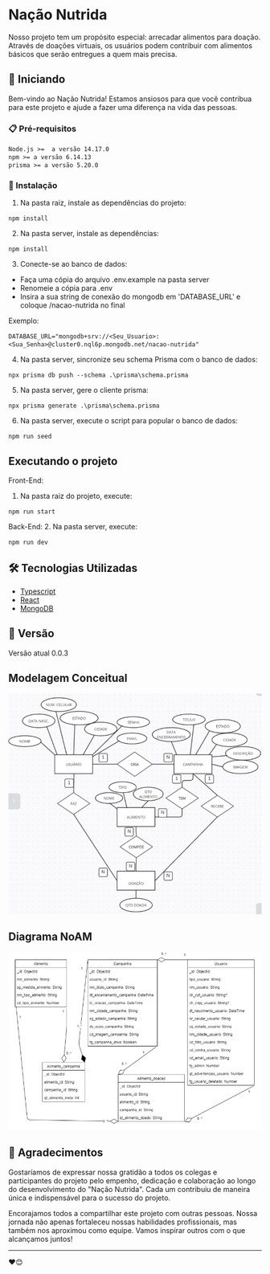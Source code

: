 # Nação Nutrida

Nosso projeto tem um propósito especial: arrecadar alimentos para doação. Através de doações virtuais, os usuários podem contribuir com alimentos básicos que serão entregues a quem mais precisa.

## 🚀 Iniciando

Bem-vindo ao Nação Nutrida! Estamos ansiosos para que você contribua para este projeto e ajude a fazer uma diferença na vida das pessoas.

### 📋 Pré-requisitos

```
Node.js >=  a versão 14.17.0
npm >= a versão 6.14.13
prisma >= a versão 5.20.0
```

### 🔧 Instalação

1. Na pasta raiz, instale as dependências do projeto:
```
npm install
```

2. Na pasta server, instale as dependências:
```
npm install
```

3. Conecte-se ao banco de dados:
  * Faça uma cópia do arquivo .env.example na pasta server
  * Renomeie a cópia para .env
  * Insira a sua string de conexão do mongodb em 'DATABASE_URL' e coloque /nacao-nutrida no final

Exemplo:
```
DATABASE_URL="mongodb+srv://<Seu_Usuario>:<Sua_Senha>@cluster0.nql6p.mongodb.net/nacao-nutrida"
```

4. Na pasta server, sincronize seu schema Prisma com o banco de dados:
```
npx prisma db push --schema .\prisma\schema.prisma
```

5. Na pasta server, gere o cliente prisma:
```
npx prisma generate .\prisma\schema.prisma
```

6. Na pasta server, execute o script para popular o banco de dados:
```
npm run seed
```

## Executando o projeto

Front-End:
1. Na pasta raiz do projeto, execute:
```
npm run start
```

Back-End: 
2. Na pasta server, execute:
```
npm run dev
```

## 🛠️ Tecnologias Utilizadas
* [Typescript](https://www.typescriptlang.org/)
* [React](https://react.dev/)
* [MongoDB](https://www.mongodb.com/pt-br)


## 📌 Versão

Versão atual 0.0.3

## Modelagem Conceitual

<img src="public/assets/modelagem banco/modelagemConceitual.png">

## Diagrama NoAM

<img src="docs/NoAM.png">


## 🎁 Agradecimentos

Gostaríamos de expressar nossa gratidão a todos os colegas e participantes do projeto pelo empenho, dedicação e colaboração ao longo do desenvolvimento do "Nação Nutrida". Cada um contribuiu de maneira única e indispensável para o sucesso do projeto.

Encorajamos todos a compartilhar este projeto com outras pessoas. Nossa jornada não apenas fortaleceu nossas habilidades profissionais, mas também nos aproximou como equipe. Vamos inspirar outros com o que alcançamos juntos!

---
❤️😊

